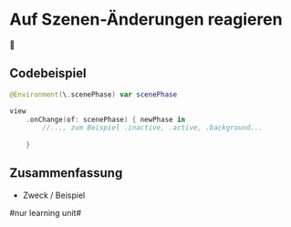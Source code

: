 # Auf Szenen-Änderungen reagieren
🐇

## Codebeispiel
```swift
@Environment(\.scenePhase) var scenePhase
```

```swift
view
	.onChange(of: scenePhase) { newPhase in
		//..., zum Beispiel .inactive, .active, .background...
	
	}
```


## Zusammenfassung
 - Zweck / Beispiel


#nur learning unit#
